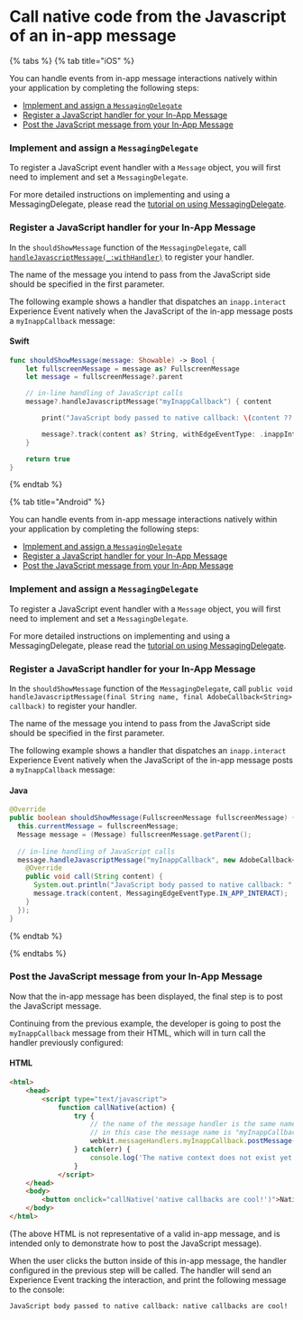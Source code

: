 # Call native code from the Javascript of an in-app message

{% tabs %}
{% tab title="iOS" %}

You can handle events from in-app message interactions natively within your application by completing the following steps:

* [Implement and assign a `MessagingDelegate`](#implement-and-assign-a-messagingdelegate)
* [Register a JavaScript handler for your In-App Message](#register-a-javascript-handler-for-your-in-app-message)
* [Post the JavaScript message from your In-App Message](#post-the-javascript-message-from-your-in-app-message)

### Implement and assign a `MessagingDelegate`

To register a JavaScript event handler with a `Message` object, you will first need to implement and set a `MessagingDelegate`.

For more detailed instructions on implementing and using a MessagingDelegate, please read the [tutorial on using MessagingDelegate](./how-to-messaging-delegate.md).

### Register a JavaScript handler for your In-App Message

In the `shouldShowMessage` function of the `MessagingDelegate`, call [`handleJavascriptMessage(_:withHandler)`](./class-message.md#handlejavascriptmessage_withhandler) to register your handler.

The name of the message you intend to pass from the JavaScript side should be specified in the first parameter.

The following example shows a handler that dispatches an `inapp.interact` Experience Event natively when the JavaScript of the in-app message posts a `myInappCallback` message:

#### Swift

```swift
func shouldShowMessage(message: Showable) -> Bool {    
    let fullscreenMessage = message as? FullscreenMessage
    let message = fullscreenMessage?.parent

    // in-line handling of JavaScript calls
    message?.handleJavascriptMessage("myInappCallback") { content

        print("JavaScript body passed to native callback: \(content ?? "empty")")

        message?.track(content as? String, withEdgeEventType: .inappInteract)
    }

    return true
}
```

{% endtab %}

{% tab title="Android" %}

You can handle events from in-app message interactions natively within your application by completing the following steps:

* [Implement and assign a `MessagingDelegate`](#android_messaging_delegate)
* [Register a JavaScript handler for your In-App Message](#android_javascript_handler)
* [Post the JavaScript message from your In-App Message](#post-the-javascript-message-from-your-in-app-message)

### Implement and assign a `MessagingDelegate`<a name="android_messaging_delegate"></a>

To register a JavaScript event handler with a `Message` object, you will first need to implement and set a `MessagingDelegate`.

For more detailed instructions on implementing and using a MessagingDelegate, please read the [tutorial on using MessagingDelegate](./how-to-messaging-delegate.md).

### Register a JavaScript handler for your In-App Message<a name="android_javascript_handler"></a>

In the `shouldShowMessage` function of the `MessagingDelegate`, call `public void handleJavascriptMessage(final String name, final AdobeCallback<String> callback)` to register your handler.

The name of the message you intend to pass from the JavaScript side should be specified in the first parameter.

The following example shows a handler that dispatches an `inapp.interact` Experience Event natively when the JavaScript of the in-app message posts a `myInappCallback` message:

#### Java

```java
@Override
public boolean shouldShowMessage(FullscreenMessage fullscreenMessage) {
  this.currentMessage = fullscreenMessage;
  Message message = (Message) fullscreenMessage.getParent();
  
  // in-line handling of JavaScript calls
  message.handleJavascriptMessage("myInappCallback", new AdobeCallback<String>() {
    @Override
    public void call(String content) {
      System.out.println("JavaScript body passed to native callback: " + content);
      message.track(content, MessagingEdgeEventType.IN_APP_INTERACT);
    }
  });
}
```

{% endtab %}

{% endtabs %}

### Post the JavaScript message from your In-App Message

Now that the in-app message has been displayed, the final step is to post the JavaScript message.

Continuing from the previous example, the developer is going to post the `myInappCallback` message from their HTML, which will in turn call the handler previously configured:

#### HTML

```html
<html>
    <head>
        <script type="text/javascript">
            function callNative(action) {
                try {
                    // the name of the message handler is the same name that must be registered in native code.
                    // in this case the message name is "myInappCallback"
                    webkit.messageHandlers.myInappCallback.postMessage(action);
                } catch(err) {
                    console.log('The native context does not exist yet'); }
                }
            </script>
    </head>
    <body>
        <button onclick="callNative('native callbacks are cool!')">Native callback!</button>
    </body>
</html>
```

(The above HTML is not representative of a valid in-app message, and is intended only to demonstrate how to post the JavaScript message).

When the user clicks the button inside of this in-app message, the handler configured in the previous step will be called. The handler will send an Experience Event tracking the interaction, and print the following message to the console:

```text
JavaScript body passed to native callback: native callbacks are cool!
```
